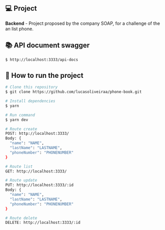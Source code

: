## 💻 Project

**Backend** - Project proposed by the company SOAP, for a challenge of the an list phone.

## 📚 API document swagger

```bash
$ http://localhost:3333/api-docs
```

## 🚀 How to run the project

```bash
# Clone this repository
$ git clone https://github.com/lucasoliveiraa/phone-book.git

# Install dependencies
$ yarn

# Run command
$ yarn dev

# Route create
POST: http://localhost:3333/
Body: {
  "name": "NAME",
  "lastName": "LASTNAME",
  "phoneNumber": "PHONENUMBER"
}

# Route list
GET: http://localhost:3333/

# Route update
PUT: http://localhost:3333/:id
Body: {
  "name": "NAME",
  "lastName": "LASTNAME",
  "phoneNumber": "PHONENUMBER"
}

# Route delete
DELETE: http://localhost:3333/:id
```
